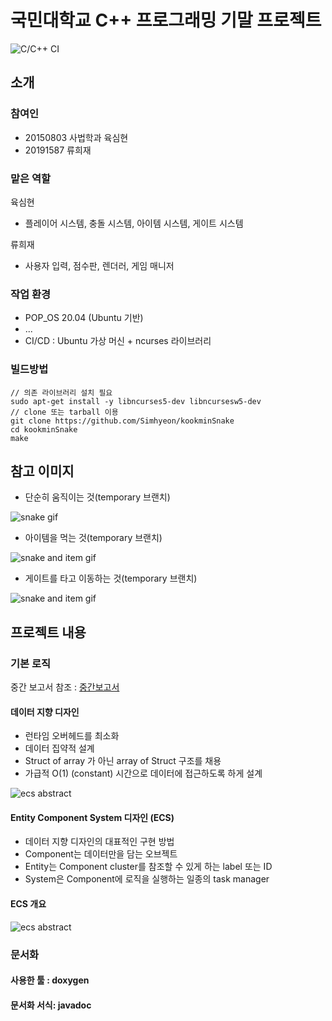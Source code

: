 # 국민대학교 C++ 프로그래밍 기말 프로젝트
![C/C++ CI](https://github.com/Simhyeon/kookminSnake/workflows/C/C++%20CI/badge.svg)

## 소개

### 참여인 
- 20150803 사법학과 육심현
- 20191587          류희재

### 맡은 역할

육심현
- 플레이어 시스템, 충돌 시스템, 아이템 시스템, 게이트 시스템 

류희재
- 사용자 입력, 점수판, 렌더러, 게임 매니저

### 작업 환경
- POP\_OS 20.04 (Ubuntu 기반)
- ...
- CI/CD : Ubuntu 가상 머신 + ncurses 라이브러리

### 빌드방법

```
// 의존 라이브러리 설치 필요
sudo apt-get install -y libncurses5-dev libncursesw5-dev
// clone 또는 tarball 이용
git clone https://github.com/Simhyeon/kookminSnake
cd kookminSnake
make
```

## 참고 이미지

- 단순히 움직이는 것(temporary 브랜치)

![snake gif](./design_document/test.gif) 

- 아이템을 먹는 것(temporary 브랜치)

![snake and item gif](./design_document/test_item.gif)

- 게이트를 타고 이동하는 것(temporary 브랜치)

![snake and item gif](./design_document/test_gate.gif)


## 프로젝트 내용

### 기본 로직

중간 보고서 참조 : [중간보고서](https://kookminSnake.duckdns.org/ref/)

#### 데이터 지향 디자인
- 런타임 오버헤드를 최소화
- 데이터 집약적 설계
- Struct of array 가 아닌 array of Struct 구조를 채용
- 가급적 O(1) (constant) 시간으로 데이터에 접근하도록 하게 설계

![ecs abstract](./dod_comparison_colorless.png)

#### Entity Component System 디자인 (ECS)
- 데이터 지향 디자인의 대표적인 구현 방법
- Component는 데이터만을 담는 오브젝트
- Entity는 Component cluster를 참조할 수 있게 하는 label 또는 ID
- System은 Component에 로직을 실행하는 일종의 task manager

#### ECS 개요
![ecs abstract](./ecs_abstract.png)

### 문서화

#### 사용한 툴 : doxygen

#### 문서화 서식: javadoc 
